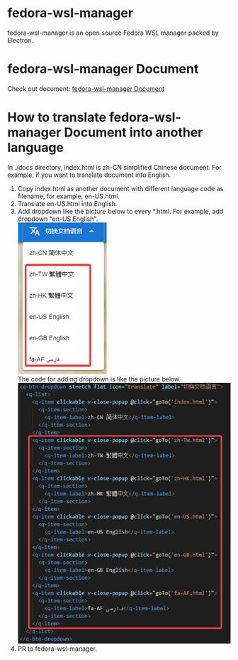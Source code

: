 # fedora-wsl-manager
 fedora-wsl-manager is an open source Fedora WSL manager packed by Electron.
# fedora-wsl-manager Document
 Check out document: [fedora-wsl-manager Document](https://cnoctave.github.io/fedora-wsl-manager/index.html)
# How to translate fedora-wsl-manager Document into another language
 In ./docs directory, index.html is zh-CN simplified Chinese document. 
 For example, if you want to translate document into English.
 1. Copy index.html as another document with different language code as filename, 
 for example, en-US.html.
 2. Translate en-US.html into English.
 3. Add dropdown like the picture below to every *.html. 
 For example, add dropdown "en-US English".  
 ![the dropdown looking](./docs/pic/translate_dropdown.png)  
 The code for adding dropdown is like the picture below.  
 ![the dropdown code](./docs/pic/translate_dropdown_code.png) 
 4. PR to fedora-wsl-manager.